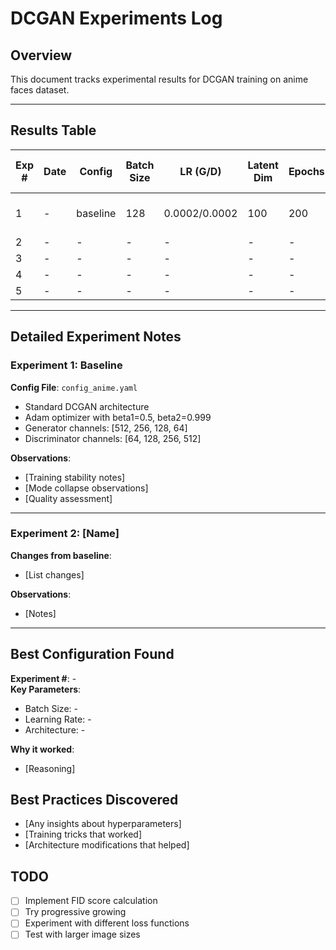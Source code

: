 # DCGAN Experiments Log

## Overview
This document tracks experimental results for DCGAN training on anime faces dataset.

---

## Results Table

| Exp # | Date | Config | Batch Size | LR (G/D) | Latent Dim | Epochs | Final G Loss | Final D Loss | FID Score | Training Time | Hardware | Sample Results | Notes |
|-------|------|--------|------------|----------|------------|---------|--------------|--------------|-----------|---------------|----------|----------------|-------|
| 1 | - | baseline | 128 | 0.0002/0.0002 | 100 | 200 | - | - | - | - | - | [epoch_50](samples_anime/epoch_050.png), [epoch_100](samples_anime/epoch_100.png), [epoch_200](samples_anime/epoch_200.png) | Baseline run |
| 2 | - | - | - | - | - | - | - | - | - | - | - | - | - |
| 3 | - | - | - | - | - | - | - | - | - | - | - | - | - |
| 4 | - | - | - | - | - | - | - | - | - | - | - | - | - |
| 5 | - | - | - | - | - | - | - | - | - | - | - | - | - |

---

## Detailed Experiment Notes

### Experiment 1: Baseline
**Config File**: `config_anime.yaml`
- Standard DCGAN architecture
- Adam optimizer with beta1=0.5, beta2=0.999
- Generator channels: [512, 256, 128, 64]
- Discriminator channels: [64, 128, 256, 512]

**Observations**:
- [Training stability notes]
- [Mode collapse observations]
- [Quality assessment]

---

### Experiment 2: [Name]
**Changes from baseline**:
- [List changes]

**Observations**:
- [Notes]

---

## Best Configuration Found
**Experiment #**: -  
**Key Parameters**:
- Batch Size: -
- Learning Rate: -
- Architecture: -

**Why it worked**:
- [Reasoning]

## Best Practices Discovered
- [Any insights about hyperparameters]
- [Training tricks that worked]
- [Architecture modifications that helped]

## TODO
- [ ] Implement FID score calculation
- [ ] Try progressive growing
- [ ] Experiment with different loss functions
- [ ] Test with larger image sizes